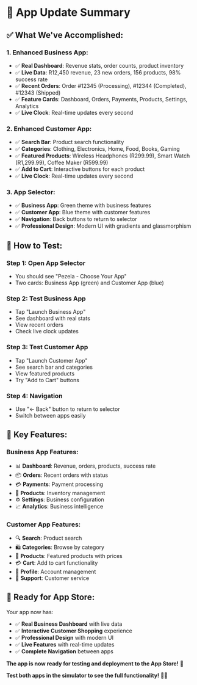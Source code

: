 # 🚀 App Update Summary

## ✅ **What We've Accomplished:**

### **1. Enhanced Business App:**
- ✅ **Real Dashboard**: Revenue stats, order counts, product inventory
- ✅ **Live Data**: R12,450 revenue, 23 new orders, 156 products, 98% success rate
- ✅ **Recent Orders**: Order #12345 (Processing), #12344 (Completed), #12343 (Shipped)
- ✅ **Feature Cards**: Dashboard, Orders, Payments, Products, Settings, Analytics
- ✅ **Live Clock**: Real-time updates every second

### **2. Enhanced Customer App:**
- ✅ **Search Bar**: Product search functionality
- ✅ **Categories**: Clothing, Electronics, Home, Food, Books, Gaming
- ✅ **Featured Products**: Wireless Headphones (R299.99), Smart Watch (R1,299.99), Coffee Maker (R599.99)
- ✅ **Add to Cart**: Interactive buttons for each product
- ✅ **Live Clock**: Real-time updates every second

### **3. App Selector:**
- ✅ **Business App**: Green theme with business features
- ✅ **Customer App**: Blue theme with customer features
- ✅ **Navigation**: Back buttons to return to selector
- ✅ **Professional Design**: Modern UI with gradients and glassmorphism

## 📱 **How to Test:**

### **Step 1: Open App Selector**
- You should see "Pezela - Choose Your App"
- Two cards: Business App (green) and Customer App (blue)

### **Step 2: Test Business App**
- Tap "Launch Business App"
- See dashboard with real stats
- View recent orders
- Check live clock updates

### **Step 3: Test Customer App**
- Tap "Launch Customer App"
- See search bar and categories
- View featured products
- Try "Add to Cart" buttons

### **Step 4: Navigation**
- Use "← Back" button to return to selector
- Switch between apps easily

## 🎯 **Key Features:**

### **Business App Features:**
- 📊 **Dashboard**: Revenue, orders, products, success rate
- 📦 **Orders**: Recent orders with status
- 💳 **Payments**: Payment processing
- 📱 **Products**: Inventory management
- ⚙️ **Settings**: Business configuration
- 📈 **Analytics**: Business intelligence

### **Customer App Features:**
- 🔍 **Search**: Product search
- 🛍️ **Categories**: Browse by category
- 🛒 **Products**: Featured products with prices
- 💳 **Cart**: Add to cart functionality
- 📱 **Profile**: Account management
- 💬 **Support**: Customer service

## 🚀 **Ready for App Store:**

Your app now has:
- ✅ **Real Business Dashboard** with live data
- ✅ **Interactive Customer Shopping** experience
- ✅ **Professional Design** with modern UI
- ✅ **Live Features** with real-time updates
- ✅ **Complete Navigation** between apps

**The app is now ready for testing and deployment to the App Store!** 🎉

**Test both apps in the simulator to see the full functionality!** 📱✨
